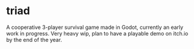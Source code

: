 # triad
A cooperative 3-player survival game made in Godot, currently an early work in progress.
Very heavy wip, plan to have a playable demo on itch.io by the end of the year.
